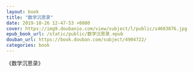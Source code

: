```yaml
---
layout: book
title: "数学沉思录"
date: 2019-10-26 12-47-53 +0800
cover: https://img9.doubanio.com/view/subject/l/public/s4683876.jpg
epub_book_url: /static/public/数学沉思录.epub
douban_url: https://book.douban.com/subject/4904722/
categories: book
---
```


《数学沉思录》